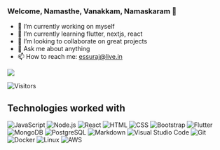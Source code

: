 ### Welcome, Namasthe, Vanakkam, Namaskaram 🙏

- 🔭 I’m currently working on myself
- 🌱 I’m currently learning flutter, nextjs, react
- 👯 I’m looking to collaborate on great projects
- 💬 Ask me about anything
- 📫 How to reach me: essuraj@live.in


<img src="https://github-readme-stats.vercel.app/api?username=essuraj&show_icons=true&count_private=true" />

![Visitors](https://visitor-badge.laobi.icu/badge?page_id=essuraj.essuraj)

## Technologies worked with

<p>

<img alt="JavaScript" src="https://img.shields.io/badge/JavaScript-20232A.svg?logo=javascript&logoColor=F7DF1E">
<img alt="Node.js" src="https://img.shields.io/badge/Node.js-58af50.svg?logo=node.js&logoColor=white">
<img alt="React" src="https://img.shields.io/badge/React-20232A?logo=react&logoColor=61DAFB">
<img alt="HTML" src="https://img.shields.io/badge/HTML-E34F26.svg?logo=html5&logoColor=white">
<img alt="CSS" src="https://img.shields.io/badge/CSS-1572B6.svg?logo=css3&logoColor=white">
<img alt="Bootstrap" src="https://img.shields.io/badge/Bootstrap-7952B3.svg?logo=bootstrap&logoColor=white">
<img alt="Flutter" src="https://img.shields.io/badge/Flutter-5ac8f8?logo=flutter&logoColor=white">
<img alt="MongoDB" src ="https://img.shields.io/badge/MongoDB-5baa43.svg?logo=mongodb&logoColor=white">
<img alt="PostgreSQL" src ="https://img.shields.io/badge/PostgreSQL-316192.svg?logo=postgresql&logoColor=white">
<img alt="Markdown" src="https://img.shields.io/badge/Markdown-20232A.svg?logo=markdown&logoColor=white">
<img alt="Visual Studio Code" src="https://img.shields.io/badge/Visual%20Studio%20Code-167acd.svg?logo=visual-studio-code&logoColor=white">
<img alt="Git" src="https://img.shields.io/badge/Git-F05033.svg?logo=git&logoColor=white">
<img alt="Docker" src="https://img.shields.io/badge/Docker-02569B?logo=Docker&logoColor=white">
<img alt="Linux" src="https://img.shields.io/badge/Linux-f6db47?logo=linux&logoColor=black">
<img alt="AWS" src="https://img.shields.io/badge/Vercel-20232A.svg?logo=vercel&logoColor=white">

</p>
